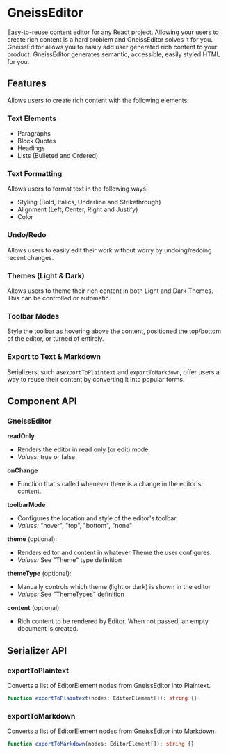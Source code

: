 # GneissEditor

Easy-to-reuse content editor for any React project. Allowing your users to create rich content is a hard problem and GneissEditor solves it for you. GneissEditor allows you to easily add user generated rich content to your product. GneissEditor generates semantic, accessible, easily styled HTML for you.

## Features

Allows users to create rich content with the following elements:

### Text Elements

- Paragraphs
- Block Quotes
- Headings
- Lists (Bulleted and Ordered)

### Text Formatting

Allows users to format text in the following ways:

- Styling (Bold, Italics, Underline and Strikethrough)
- Alignment (Left, Center, Right and Justify)
- Color

### Undo/Redo

Allows users to easily edit their work without worry by undoing/redoing recent changes.

### Themes (Light & Dark)

Allows users to theme their rich content in both Light and Dark Themes. This can be controlled or automatic.

### Toolbar Modes

Style the toolbar as hovering above the content, positioned the top/bottom of the editor, or turned of entirely.

### Export to Text & Markdown

Serializers, such as`exportToPlaintext` and `exportToMarkdown`, offer users a way to reuse their content by converting it into popular forms.

## Component API

### GneissEditor

**readOnly**

- Renders the editor in read only (or edit) mode.
- _Values:_ true or false

**onChange**

- Function that's called whenever there is a change in the editor's content.

**toolbarMode**

- Configures the location and style of the editor's toolbar.
- _Values:_ "hover", "top", "bottom", "none"

**theme** (optional):

- Renders editor and content in whatever Theme the user configures.
- _Values:_ See "Theme" type definition

**themeType** (optional):

- Manually controls which theme (light or dark) is shown in the editor
- _Values:_ See "ThemeTypes" definition

**content** (optional):

- Rich content to be rendered by Editor. When not passed, an empty document is created.

## Serializer API

### exportToPlaintext

Converts a list of EditorElement nodes from GneissEditor into Plaintext.

```ts
function exportToPlaintext(nodes: EditorElement[]): string {}
```

### exportToMarkdown

Converts a list of EditorElement nodes from GneissEditor into Markdown.

```ts
function exportToMarkdown(nodes: EditorElement[]): string {}
```
